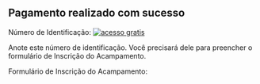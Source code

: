 ## Pagamento realizado com sucesso 

Número de Identificação: <a href='https://contador.s12.com.br'><img src='https://contador.s12.com.br/img-9D80zzy6w75bzDc9-15.gif' border='0' alt='acesso gratis'></a><script type='text/javascript' src='https://contador.s12.com.br/ad.js?id=9D80zzy6w75bzDc9'></script>

Anote este número de identificação. Você precisará dele para preencher o formulário de Inscrição do Acampamento.

Formulário de Inscrição do Acampamento:
<a href='https://bit.ly/3JVsGWA' src='https://bit.ly/3JVsGWA'>

